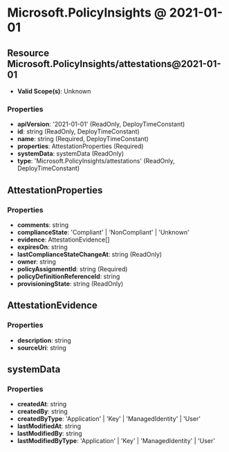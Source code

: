 # Microsoft.PolicyInsights @ 2021-01-01

## Resource Microsoft.PolicyInsights/attestations@2021-01-01
* **Valid Scope(s)**: Unknown
### Properties
* **apiVersion**: '2021-01-01' (ReadOnly, DeployTimeConstant)
* **id**: string (ReadOnly, DeployTimeConstant)
* **name**: string (Required, DeployTimeConstant)
* **properties**: AttestationProperties (Required)
* **systemData**: systemData (ReadOnly)
* **type**: 'Microsoft.PolicyInsights/attestations' (ReadOnly, DeployTimeConstant)

## AttestationProperties
### Properties
* **comments**: string
* **complianceState**: 'Compliant' | 'NonCompliant' | 'Unknown'
* **evidence**: AttestationEvidence[]
* **expiresOn**: string
* **lastComplianceStateChangeAt**: string (ReadOnly)
* **owner**: string
* **policyAssignmentId**: string (Required)
* **policyDefinitionReferenceId**: string
* **provisioningState**: string (ReadOnly)

## AttestationEvidence
### Properties
* **description**: string
* **sourceUri**: string

## systemData
### Properties
* **createdAt**: string
* **createdBy**: string
* **createdByType**: 'Application' | 'Key' | 'ManagedIdentity' | 'User'
* **lastModifiedAt**: string
* **lastModifiedBy**: string
* **lastModifiedByType**: 'Application' | 'Key' | 'ManagedIdentity' | 'User'

